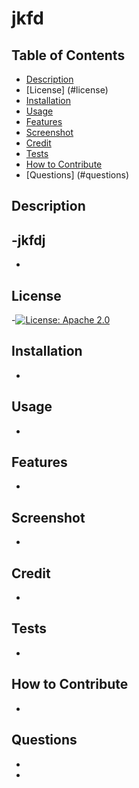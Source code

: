 
  # jkfd 

  ## Table of Contents 

  - [Description](#description)
  - [License] (#license)
  - [Installation](#installation)
  - [Usage](#usage)
  - [Features](#features)
  - [Screenshot](#screenshot)
  - [Credit](#credit)
  - [Tests](#tests)
  - [How to Contribute](#how-to-contribute)
  - [Questions] (#questions)
  

  ## Description 
  -jkfdj
  -
  -

  ## License
  -[![License: Apache 2.0](https://img.shields.io/badge/License-Apache_2.0-blue.svg)](https://opensource.org/licenses/Apache-2.0)

  ## Installation
  -

  ## Usage
  -

  ## Features
  -
  
  ## Screenshot
  -
  
  ## Credit
  -
  
  ## Tests
  -
 
  ## How to Contribute 
  -

  ## Questions
   - 
   - 
  
  
 
